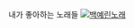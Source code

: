 내가 좋아하는 노래들
[![백예린노래](https://search.pstatic.net/common/?src=http%3A%2F%2Fblogfiles.naver.net%2FMjAyMjA2MDZfMTAz%2FMDAxNjU0NTExNjM3NTY4.vx-XmNjsZ1urgL3pJ39NamD376_vEB8JA8p7rFyXwyQg.4M6Tjm8Y37joqjSgw3sHGqWAe3tBaoRM5-Vc2nSLSUog.JPEG.zxts015%2F%25B4%25D9%25BF%25EE%25B7%25CE%25B5%25E5.jpg&type=sc960_832)](백예린물고기.md)
